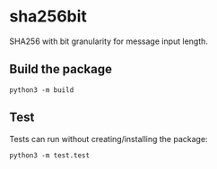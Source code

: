 # sha256bit
SHA256 with bit granularity for message input length.


## Build the package
````
python3 -m build
````

## Test
Tests can run without creating/installing the package:
````
python3 -m test.test
````
